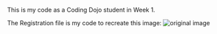 This is my code as a Coding Dojo student in Week 1.

The Registration file is my code to recreate this image:
<img src="C:\Users\taylo\OneDrive\Desktop\Coding Dojo\org.JPG" alt="original image">
